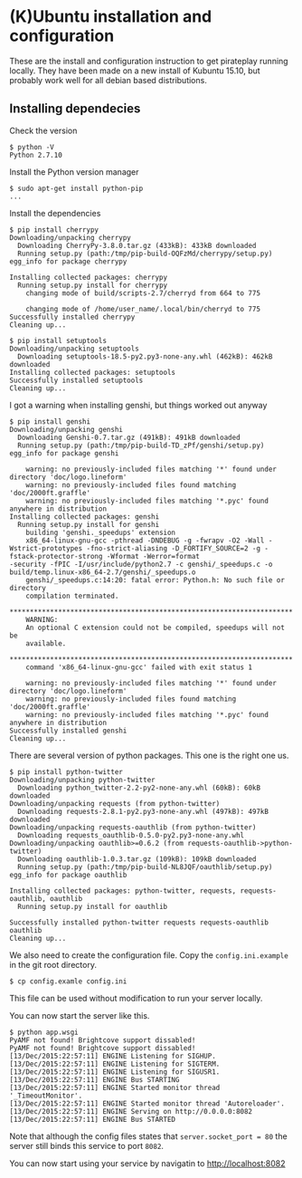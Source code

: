 # (K)Ubuntu installation and configuration #

These are the install and configuration instruction to get pirateplay running locally. They have been made on a new install of Kubuntu 15.10, but probably work well for all debian based distributions.

## Installing dependecies

Check the version
```console
$ python -V
Python 2.7.10
```

Install the Python version manager
```console
$ sudo apt-get install python-pip
...
```

Install the dependencies
```console
$ pip install cherrypy
Downloading/unpacking cherrypy
  Downloading CherryPy-3.8.0.tar.gz (433kB): 433kB downloaded
  Running setup.py (path:/tmp/pip-build-OQFzMd/cherrypy/setup.py) egg_info for package cherrypy
    
Installing collected packages: cherrypy
  Running setup.py install for cherrypy
    changing mode of build/scripts-2.7/cherryd from 664 to 775
    
    changing mode of /home/user_name/.local/bin/cherryd to 775
Successfully installed cherrypy
Cleaning up...
```

```console
$ pip install setuptools
Downloading/unpacking setuptools
  Downloading setuptools-18.5-py2.py3-none-any.whl (462kB): 462kB downloaded
Installing collected packages: setuptools
Successfully installed setuptools
Cleaning up...
```

I got a warning when installing genshi, but things worked out anyway

```console
$ pip install genshi
Downloading/unpacking genshi
  Downloading Genshi-0.7.tar.gz (491kB): 491kB downloaded
  Running setup.py (path:/tmp/pip-build-TD_zPf/genshi/setup.py) egg_info for package genshi
    
    warning: no previously-included files matching '*' found under directory 'doc/logo.lineform'
    warning: no previously-included files found matching 'doc/2000ft.graffle'
    warning: no previously-included files matching '*.pyc' found anywhere in distribution
Installing collected packages: genshi
  Running setup.py install for genshi
    building 'genshi._speedups' extension
    x86_64-linux-gnu-gcc -pthread -DNDEBUG -g -fwrapv -O2 -Wall -Wstrict-prototypes -fno-strict-aliasing -D_FORTIFY_SOURCE=2 -g -fstack-protector-strong -Wformat -Werror=format
-security -fPIC -I/usr/include/python2.7 -c genshi/_speedups.c -o build/temp.linux-x86_64-2.7/genshi/_speedups.o
    genshi/_speedups.c:14:20: fatal error: Python.h: No such file or directory
    compilation terminated.
    **********************************************************************
    WARNING:
    An optional C extension could not be compiled, speedups will not be
    available.
    **********************************************************************
    command 'x86_64-linux-gnu-gcc' failed with exit status 1
    
    warning: no previously-included files matching '*' found under directory 'doc/logo.lineform'
    warning: no previously-included files found matching 'doc/2000ft.graffle'
    warning: no previously-included files matching '*.pyc' found anywhere in distribution
Successfully installed genshi
Cleaning up...
```

There are several version of python packages. This one is the right one us.

```console
$ pip install python-twitter
Downloading/unpacking python-twitter
  Downloading python_twitter-2.2-py2-none-any.whl (60kB): 60kB downloaded
Downloading/unpacking requests (from python-twitter)
  Downloading requests-2.8.1-py2.py3-none-any.whl (497kB): 497kB downloaded
Downloading/unpacking requests-oauthlib (from python-twitter)
  Downloading requests_oauthlib-0.5.0-py2.py3-none-any.whl
Downloading/unpacking oauthlib>=0.6.2 (from requests-oauthlib->python-twitter)
  Downloading oauthlib-1.0.3.tar.gz (109kB): 109kB downloaded
  Running setup.py (path:/tmp/pip-build-NL8JQF/oauthlib/setup.py) egg_info for package oauthlib
    
Installing collected packages: python-twitter, requests, requests-oauthlib, oauthlib
  Running setup.py install for oauthlib
    
Successfully installed python-twitter requests requests-oauthlib oauthlib
Cleaning up...
```

We also need to create the configuration file. Copy the ```config.ini.example``` in the git root directory.
```console
$ cp config.examle config.ini
```

This file can be used without modification to run your server locally.

You can now start the server like this.
```console
$ python app.wsgi
PyAMF not found! Brightcove support dissabled!
PyAMF not found! Brightcove support dissabled!
[13/Dec/2015:22:57:11] ENGINE Listening for SIGHUP.
[13/Dec/2015:22:57:11] ENGINE Listening for SIGTERM.
[13/Dec/2015:22:57:11] ENGINE Listening for SIGUSR1.
[13/Dec/2015:22:57:11] ENGINE Bus STARTING
[13/Dec/2015:22:57:11] ENGINE Started monitor thread '_TimeoutMonitor'.
[13/Dec/2015:22:57:11] ENGINE Started monitor thread 'Autoreloader'.
[13/Dec/2015:22:57:11] ENGINE Serving on http://0.0.0.0:8082
[13/Dec/2015:22:57:11] ENGINE Bus STARTED
```

Note that although the config files states that ```server.socket_port = 80``` the server still binds this service to port ```8082```.

You can now start using your service by navigatin to [http://localhost:8082](http://localhost:8082)